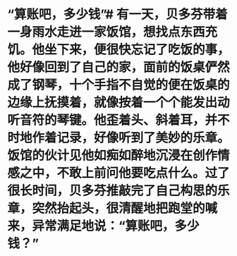 # “算账吧，多少钱”# 有一天，贝多芬带着一身雨水走进一家饭馆，想找点东西充饥。他坐下来，便很快忘记了吃饭的事，他好像回到了自己的家，面前的饭桌俨然成了钢琴，十个手指不自觉的便在饭桌的边缘上抚摸着，就像按着一个个能发出动听音符的琴键。他歪着头、斜着耳，并不时地作着记录，好像听到了美妙的乐章。饭馆的伙计见他如痴如醉地沉浸在创作情感之中，不敢上前问他要吃点什么。过了很长时间，贝多芬推敲完了自己构思的乐章，突然抬起头，很清醒地把跑堂的喊来，异常满足地说：“算账吧，多少钱？”
  